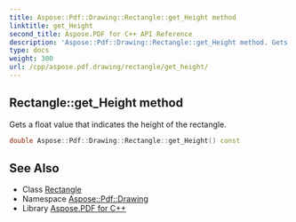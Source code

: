 ```yaml
---
title: Aspose::Pdf::Drawing::Rectangle::get_Height method
linktitle: get_Height
second_title: Aspose.PDF for C++ API Reference
description: 'Aspose::Pdf::Drawing::Rectangle::get_Height method. Gets a float value that indicates the height of the rectangle in C++.'
type: docs
weight: 300
url: /cpp/aspose.pdf.drawing/rectangle/get_height/
---
```

## Rectangle::get_Height method


Gets a float value that indicates the height of the rectangle.

```cpp
double Aspose::Pdf::Drawing::Rectangle::get_Height() const
```

## See Also

* Class [Rectangle](../)
* Namespace [Aspose::Pdf::Drawing](../../)
* Library [Aspose.PDF for C++](../../../)
